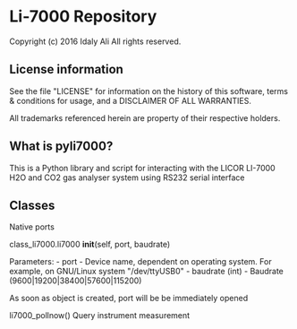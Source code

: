 # Li-7000 Repository
Copyright (c) 2016
Idaly Ali
All rights reserved.

License information
-------------------

See the file "LICENSE" for information on the history of this
software, terms & conditions for usage, and a DISCLAIMER OF ALL
WARRANTIES.

All trademarks referenced herein are property of their respective
holders.

What is pyli7000?
-------------------

This is a Python library and script for interacting with the LICOR
LI-7000 H2O and CO2 gas analyser system using RS232 serial interface

Classes
-------------------

Native ports

class_li7000.li7000
__init__(self, port, baudrate)

Parameters:
    - port - Device name, dependent on operating system. For example,
    on GNU/Linux system "/dev/ttyUSB0"
    - baudrate (int) - Baudrate (9600|19200|38400|57600|115200)

As soon as object is created, port will be be immediately opened

li7000_pollnow()
Query instrument measurement



